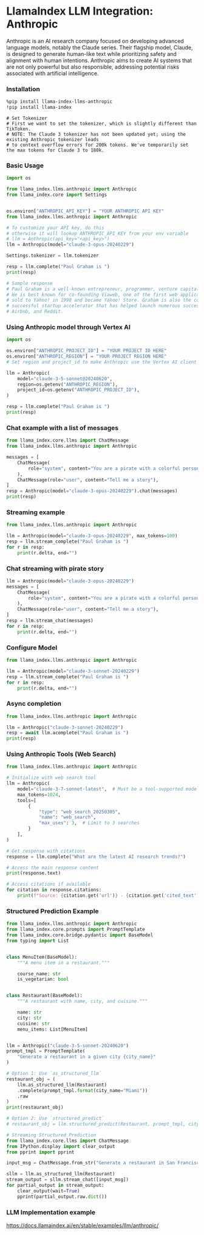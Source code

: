 # LlamaIndex LLM Integration: Anthropic

Anthropic is an AI research company focused on developing advanced language models, notably the Claude series. Their flagship model, Claude, is designed to generate human-like text while prioritizing safety and alignment with human intentions. Anthropic aims to create AI systems that are not only powerful but also responsible, addressing potential risks associated with artificial intelligence.

### Installation

```sh
%pip install llama-index-llms-anthropic
!pip install llama-index
```

```
# Set Tokenizer
# First we want to set the tokenizer, which is slightly different than TikToken.
# NOTE: The Claude 3 tokenizer has not been updated yet; using the existing Anthropic tokenizer leads
# to context overflow errors for 200k tokens. We've temporarily set the max tokens for Claude 3 to 180k.
```

### Basic Usage

```py
import os

from llama_index.llms.anthropic import Anthropic
from llama_index.core import Settings


os.environ["ANTHROPIC_API_KEY"] = "YOUR ANTHROPIC API KEY"
from llama_index.llms.anthropic import Anthropic

# To customize your API key, do this
# otherwise it will lookup ANTHROPIC_API_KEY from your env variable
# llm = Anthropic(api_key="<api_key>")
llm = Anthropic(model="claude-3-opus-20240229")

Settings.tokenizer = llm.tokenizer

resp = llm.complete("Paul Graham is ")
print(resp)

# Sample response
# Paul Graham is a well-known entrepreneur, programmer, venture capitalist, and essayist.
# He is best known for co-founding Viaweb, one of the first web application companies, which was later
# sold to Yahoo! in 1998 and became Yahoo! Store. Graham is also the co-founder of Y Combinator, a highly
# successful startup accelerator that has helped launch numerous successful companies, such as Dropbox,
# Airbnb, and Reddit.
```

### Using Anthropic model through Vertex AI

```py
import os

os.environ["ANTHROPIC_PROJECT_ID"] = "YOUR PROJECT ID HERE"
os.environ["ANTHROPIC_REGION"] = "YOUR PROJECT REGION HERE"
# Set region and project_id to make Anthropic use the Vertex AI client

llm = Anthropic(
    model="claude-3-5-sonnet@20240620",
    region=os.getenv("ANTHROPIC_REGION"),
    project_id=os.getenv("ANTHROPIC_PROJECT_ID"),
)

resp = llm.complete("Paul Graham is ")
print(resp)
```

### Chat example with a list of messages

```py
from llama_index.core.llms import ChatMessage
from llama_index.llms.anthropic import Anthropic

messages = [
    ChatMessage(
        role="system", content="You are a pirate with a colorful personality"
    ),
    ChatMessage(role="user", content="Tell me a story"),
]
resp = Anthropic(model="claude-3-opus-20240229").chat(messages)
print(resp)
```

### Streaming example

```py
from llama_index.llms.anthropic import Anthropic

llm = Anthropic(model="claude-3-opus-20240229", max_tokens=100)
resp = llm.stream_complete("Paul Graham is ")
for r in resp:
    print(r.delta, end="")
```

### Chat streaming with pirate story

```py
llm = Anthropic(model="claude-3-opus-20240229")
messages = [
    ChatMessage(
        role="system", content="You are a pirate with a colorful personality"
    ),
    ChatMessage(role="user", content="Tell me a story"),
]
resp = llm.stream_chat(messages)
for r in resp:
    print(r.delta, end="")
```

### Configure Model

```py
from llama_index.llms.anthropic import Anthropic

llm = Anthropic(model="claude-3-sonnet-20240229")
resp = llm.stream_complete("Paul Graham is ")
for r in resp:
    print(r.delta, end="")
```

### Async completion

```py
from llama_index.llms.anthropic import Anthropic

llm = Anthropic("claude-3-sonnet-20240229")
resp = await llm.acomplete("Paul Graham is ")
print(resp)
```

### Using Anthropic Tools (Web Search)

```py
from llama_index.llms.anthropic import Anthropic

# Initialize with web search tool
llm = Anthropic(
    model="claude-3-7-sonnet-latest",  # Must be a tool-supported model
    max_tokens=1024,
    tools=[
        {
            "type": "web_search_20250305",
            "name": "web_search",
            "max_uses": 3,  # Limit to 3 searches
        }
    ],
)

# Get response with citations
response = llm.complete("What are the latest AI research trends?")

# Access the main response content
print(response.text)

# Access citations if available
for citation in response.citations:
    print(f"Source: {citation.get('url')} - {citation.get('cited_text')}")
```

### Structured Prediction Example

```py
from llama_index.llms.anthropic import Anthropic
from llama_index.core.prompts import PromptTemplate
from llama_index.core.bridge.pydantic import BaseModel
from typing import List


class MenuItem(BaseModel):
    """A menu item in a restaurant."""

    course_name: str
    is_vegetarian: bool


class Restaurant(BaseModel):
    """A restaurant with name, city, and cuisine."""

    name: str
    city: str
    cuisine: str
    menu_items: List[MenuItem]


llm = Anthropic("claude-3-5-sonnet-20240620")
prompt_tmpl = PromptTemplate(
    "Generate a restaurant in a given city {city_name}"
)

# Option 1: Use `as_structured_llm`
restaurant_obj = (
    llm.as_structured_llm(Restaurant)
    .complete(prompt_tmpl.format(city_name="Miami"))
    .raw
)
print(restaurant_obj)

# Option 2: Use `structured_predict`
# restaurant_obj = llm.structured_predict(Restaurant, prompt_tmpl, city_name="Miami")

# Streaming Structured Prediction
from llama_index.core.llms import ChatMessage
from IPython.display import clear_output
from pprint import pprint

input_msg = ChatMessage.from_str("Generate a restaurant in San Francisco")

sllm = llm.as_structured_llm(Restaurant)
stream_output = sllm.stream_chat([input_msg])
for partial_output in stream_output:
    clear_output(wait=True)
    pprint(partial_output.raw.dict())
```

### LLM Implementation example

https://docs.llamaindex.ai/en/stable/examples/llm/anthropic/
